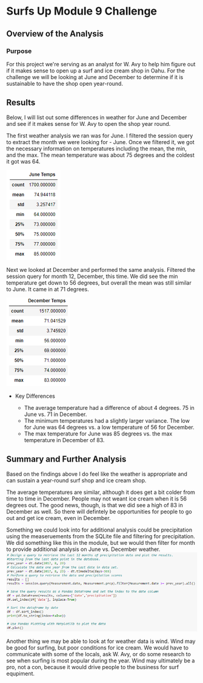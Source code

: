 # Surfs Up Module 9 Challenge

## Overview of the Analysis

### Purpose
For this project we're serving as an analyst for W. Avy to help him figure out if it makes sense to open up a surf and ice cream shop in Oahu. For the challenge we will be looking at June and December to determine if it is sustainable to have the shop open year-round. 

## Results
Below, I will list out some differences in weather for June and December and see if it makes sense for W. Avy to open the shop year round. 

The first weather analysis we ran was for June. I filtered the session query to extract the month we were looking for - June. Once we filtered it, we got the necessary information on temperatures including the mean, the min, and the max.  The mean temperature was about 75 degrees and the coldest it got was 64. 

![](june_temps.png) 

Next we looked at December and performed the same analysis. Filtered the session query for month 12, December, this time. We did see the min temperature get down to 56 degrees, but overall the mean was still similar to June. It came in at 71 degrees. 

![](december_temps.png)

* Key Differences
    
    * The average temperature had a difference of about 4 degrees. 75 in June vs. 71 in December. 
    * The minimum temperatures had a slightly larger variance. The low for June was 64 degrees vs. a low temperature of 56 for December. 
    * The max temperature for June was 85 degrees vs. the max temperature in December of 83. 


## Summary and Further Analysis

Based on the findings above I do feel like the weather is appropriate and can sustain a year-round surf shop and ice cream shop.

The average temperatures are similar, although it does get a bit colder from time to time in December. People may not weant ice cream when it is 56 degrees out. The good news, though, is that we did see a high of 83 in December as well. So there will defintely be opportunities for people to go out and get ice cream, even in December. 

Something we could look into for additional analysis could be precipitation using the measeruements from the SQLite file and filtering for precipitation. We did something like this in the module, but we would then filter for month to provide additional analysis on June vs. December weather. 
![](precipitation_example.png)

Another thing we may be able to look at for weather data is wind. Wind may be good for surfing, but poor conditions for ice cream. We would have to communicate with some of the locals, ask W. Avy, or do some research to see when surfing is most popular during the year. Wind may ultimately be a pro, not a con, because it would drive people to the business for surf equpiment. 
